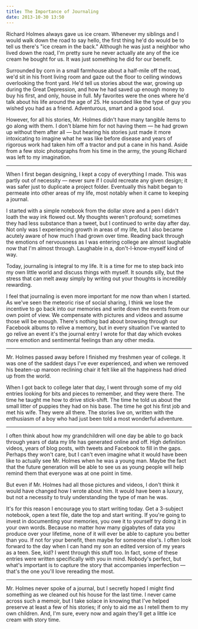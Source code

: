 ```yaml
---
title: The Importance of Journaling
date: 2013-10-30 13:50
---
```



Richard Holmes always gave us ice cream. Whenever my siblings and I would walk down the road to say hello, the first thing he'd do would be to tell us there's "ice cream in the back." Although he was just a neighbor who lived down the road, I'm pretty sure he never actually ate any of the ice cream he bought for us. It was just something he did for our benefit.

Surrounded by corn in a small farmhouse about a half-mile off the road, we'd sit in his front living room and gaze out the floor to ceiling windows overlooking the front yard. He'd tell us stories about the war, growing up during the Great Depression, and how he had saved up enough money to buy his first, and only, house in full. My favorites were the ones where he'd talk about his life around the age of 25. He sounded like the type of guy you wished you had as a friend. Adventurous, smart and a good soul.

However, for all his stories, Mr. Holmes didn't have many tangible items to go along with them. I don't blame him for not having them &mdash; he had grown up without them after all &mdash; but hearing his stories just made it more intoxicating to imagine what he was like before disease and years of rigorous work had taken him off a tractor and put a cane in his hand. Aside from a few stoic photographs from his time in the army, the young Richard was left to my imagination.

---

When I first began designing, I kept a copy of everything I made. This was partly out of necessity &mdash; never sure if I could recreate any given design; it was safer just to duplicate a project folder. Eventually this habit began to permeate into other areas of my life, most notably when it came to keeping a journal.

I started with a simple notebook from the dollar store and a pen I didn't loath the way ink flowed out. My thoughts weren't profound; sometimes they had less substance than a tweet, but I continued to write day after day. Not only was I experiencing growth in areas of my life, but I also became acutely aware of how much I had grown over time. Reading back through the emotions of nervousness as I was entering college are almost laughable now that I'm almost through. Laughable in a, don't-I-know-myself kind of way.

Today, journaling is integral to my life. It is a time for me to step back into my own little world and discuss things with myself. It sounds silly, but the stress that can melt away simply by writing out your thoughts is incredibly rewarding.

I feel that journaling is even more important for me now than when I started. As we've seen the meteoric rise of social sharing, I think we lose the incentive to go back into our memories and write down the events from our own point of view. We compensate with pictures and videos and assume those will be enough. There's nothing bad about browsing through our Facebook albums to relive a memory, but in every situation I've wanted to go relive an event it's the journal entry I wrote for that day which evokes more emotion and sentimental feelings than any other media.

---

Mr. Holmes passed away before I finished my freshmen year of college. It was one of the saddest days I've ever experienced, and when we removed his beaten-up maroon reclining chair it felt like all the happiness had dried up from the world.

When I got back to college later that day, I went through some of my old entries looking for bits and pieces to remember, and they were there. The time he taught me how to drive stick-shift. The time he told us about the small litter of puppies they had on his base. The time he got his first job and met his wife. They were all there. The stories live on, written with the enthusiasm of a boy who had just been told a most wonderful adventure.

---

I often think about how my grandchildren will one day be able to go back through years of data my life has generated online and off. High definition videos, years of blog posts, with tweets and Facebook to fill in the gaps. Perhaps they won't care, but I can't even imagine what it would have been like to actually see Mr. Holmes when he was a young man. Maybe the fact that the future generation will be able to see us as young people will help remind them that everyone was at one point in time.

But even if Mr. Holmes had all those pictures and videos, I don't think it would have changed how I wrote about him. It would have been a luxury, but not a necessity to truly understanding the type of man he was.

It's for this reason I encourage you to start writing today. Get a 3-subject notebook, open a text file, date the top and start writing. If you're going to invest in documenting your memories, you owe it to yourself try doing it in your own words. Because no matter how many gigabytes of data you produce over your lifetime, none of it will ever be able to capture you better than you. If not for your benefit, then maybe for someone else's. I often look forward to the day when I can hand my son an edited version of my years as a teen. See, kid? I went through this stuff too. In fact, some of these entries were written specifically with you in mind. Nobody's perfect, but what's important is to capture the story that accompanies imperfection &mdash; that's the one you'll love rereading the most.

---

Mr. Holmes never spoke of a journal, but I secretly hoped I might find something as we cleaned out his house for the last time. I never came across such a memoir, but I take solace in knowing that I've helped preserve at least a few of his stories; if only to aid me as I retell them to my own children. And, I'm sure, every now and again they'll get a little ice cream with story time.
